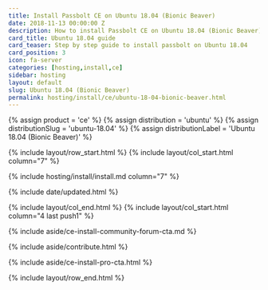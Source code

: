 ```yaml
---
title: Install Passbolt CE on Ubuntu 18.04 (Bionic Beaver)
date: 2018-11-13 00:00:00 Z
description: How to install Passbolt CE on Ubuntu 18.04 (Bionic Beaver)
card_title: Ubuntu 18.04 guide
card_teaser: Step by step guide to install passbolt on Ubuntu 18.04
card_position: 3
icon: fa-server
categories: [hosting,install,ce]
sidebar: hosting
layout: default
slug: Ubuntu 18.04 (Bionic Beaver)
permalink: hosting/install/ce/ubuntu-18-04-bionic-beaver.html
---
```


{% assign product = 'ce' %}
{% assign distribution = 'ubuntu' %}
{% assign distributionSlug = 'ubuntu-18.04' %}
{% assign distributionLabel = 'Ubuntu 18.04 (Bionic Beaver)' %}

{% include layout/row_start.html %}
{% include layout/col_start.html column="7" %}

{% include hosting/install/install.md column="7" %}

{% include date/updated.html %}

{% include layout/col_end.html %}
{% include layout/col_start.html column="4 last push1" %}

{% include aside/ce-install-community-forum-cta.md %}

{% include aside/contribute.html %}

{% include aside/ce-install-pro-cta.html %}

{% include layout/row_end.html %}

